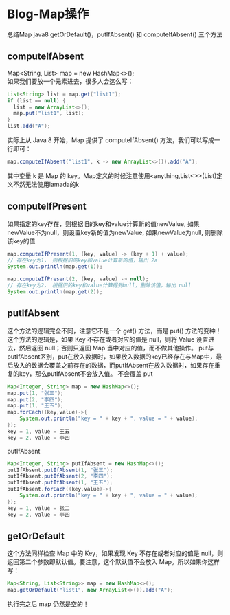 # Blog-Map操作
总结Map java8 getOrDefault()，putIfAbsent() 和 computeIfAbsent() 三个方法

## computeIfAbsent
Map<String, List<String>> map = new HashMap<>();  
如果我们要放一个元素进去，很多人会这么写：
```java
List<String> list = map.get("list1");
if (list == null) {
  list = new ArrayList<>();
  map.put("list1", list);
}
list.add("A");
```

实际上从 Java 8 开始，Map 提供了 computeIfAbsent() 方法，我们可以写成一行即可：
```java
map.computeIfAbsent("list1", k -> new ArrayList<>()).add("A");
```
其中变量 k 是 Map 的 key。Map定义的时候注意使用<anything,List<>>(List)定义不然无法使用lamada的k

## computeIfPresent
如果指定的key存在，则根据旧的key和value计算新的值newValue, 如果newValue不为null，则设置key新的值为newValue, 如果newValue为null, 则删除该key的值
```java
map.computeIfPresent(1, (key, value) -> (key + 1) + value);
// 存在key为1， 则根据旧的key和value计算新的值，输出 2a
System.out.println(map.get(1));

map.computeIfPresent(2, (key, value) -> null);
// 存在key为2， 根据旧的key和value计算得到null，删除该值，输出 null
System.out.println(map.get(2));
```
## putIfAbsent
这个方法的逻辑完全不同，注意它不是一个 get() 方法，而是 put() 方法的变种！这个方法的逻辑是，如果 Key 不存在或者对应的值是 null，则将 Value 设置进去，然后返回 null；否则只返回 Map 当中对应的值，而不做其他操作。
put与putIfAbsent区别，put在放入数据时，如果放入数据的key已经存在与Map中，最后放入的数据会覆盖之前存在的数据，而putIfAbsent在放入数据时，如果存在重复的key，那么putIfAbsent不会放入值。
不会覆盖
put
```java
Map<Integer, String> map = new HashMap<>();
map.put(1, "张三");
map.put(2, "李四");
map.put(1, "王五");
map.forEach((key,value)->{
    System.out.println("key = " + key + ", value = " + value);
});
key = 1, value = 王五
key = 2, value = 李四
```
putIfAbsent
```java
Map<Integer, String> putIfAbsent = new HashMap<>();
putIfAbsent.putIfAbsent(1, "张三");
putIfAbsent.putIfAbsent(2, "李四");
putIfAbsent.putIfAbsent(1, "王五");
putIfAbsent.forEach((key,value)->{
	System.out.println("key = " + key + ", value = " + value);
});
key = 1, value = 张三
key = 2, value = 李四
```
## getOrDefault
这个方法同样检查 Map 中的 Key，如果发现 Key 不存在或者对应的值是 null，则返回第二个参数即默认值。要注意，这个默认值不会放入 Map。所以如果你这样写：
  ```java
Map<String, List<String>> map = new HashMap<>();
map.getOrDefault("list1", new ArrayList<>()).add("A");
```
        
执行完之后 map 仍然是空的！